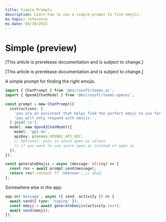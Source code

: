 ```yaml
---
title: Simple Prompts
description: Learn how to use a simple prompt to find emojis.
ms.topic: reference
ms.date: 04/30/2025
---
```


# Simple (preview)

[This article is prerelease documentation and is subject to change.]

[This article is prerelease documentation and is subject to change.]

A simple prompt for finding the right emojis.

```typescript
import { ChatPrompt } from '@microsoft/teams.ai';
import { OpenAIChatModel } from '@microsoft/teams.openai';

const prompt = new ChatPrompt({
  instructions: [
    'you are an assistant that helps find the perfect emoji to use for a given situation.',
    'you will only respond with emojis.',
  ].join('\n'),
  model: new OpenAIChatModel({
    model: 'gpt-4o',
    apiKey: process.OPENAI_API_KEY,
    // Optional: pass in azure open ai values
    // if you want to use azure open ai instead of open ai
  }),
});

const generateEmojis = async (message: string) => {
  const res = await prompt.send(message);
  return res?.content ?? 'Unknown'; // 😄🌞🎉
};
```

Somewhere else in the app:

```typescript
app.on('message', async ({ send, activity }) => {
  await send({ type: 'typing' });
  const emoji = await generateEmojis(activity.text);
  await send(emoji);
});
```